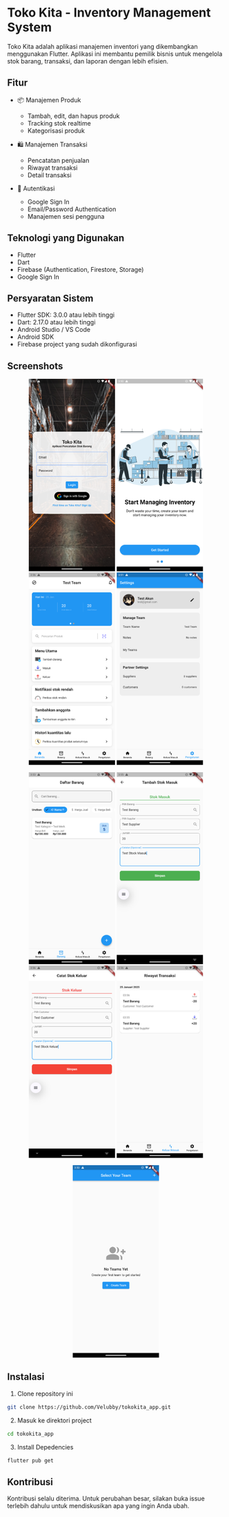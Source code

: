 # Toko Kita - Inventory Management System

Toko Kita adalah aplikasi manajemen inventori yang dikembangkan menggunakan Flutter. Aplikasi ini membantu pemilik bisnis untuk mengelola stok barang, transaksi, dan laporan dengan lebih efisien.

## Fitur

- 📦 Manajemen Produk
  - Tambah, edit, dan hapus produk
  - Tracking stok realtime
  - Kategorisasi produk

- 🛍️ Manajemen Transaksi
  - Pencatatan penjualan
  - Riwayat transaksi
  - Detail transaksi
  
- 🔐 Autentikasi
  - Google Sign In
  - Email/Password Authentication
  - Manajemen sesi pengguna

## Teknologi yang Digunakan

- Flutter
- Dart
- Firebase (Authentication, Firestore, Storage)
- Google Sign In 

## Persyaratan Sistem

- Flutter SDK: 3.0.0 atau lebih tinggi
- Dart: 2.17.0 atau lebih tinggi
- Android Studio / VS Code
- Android SDK
- Firebase project yang sudah dikonfigurasi


## Screenshots

<p align="center">
  <img src="assets/screenshots/login.png" width="200" alt="Login Screen">
  <img src="assets/screenshots/onboard.png" width="200" alt="Onboarding Screen">
  <img src="assets/screenshots/dashboard.png" width="200" alt="Dashboard Screen">
  <img src="assets/screenshots/setting.png" width="200" alt="Setting Screen">
</p>

<p align="center">
  <img src="assets/screenshots/barang.png" width="200" alt="Product Screen">
  <img src="assets/screenshots/stokmasuk.png" width="200" alt="Stock In Screen">
  <img src="assets/screenshots/stokkeluar.png" width="200" alt="Stock Out Screen">
  <img src="assets/screenshots/transaksi.png" width="200" alt="Transaction Screen">
</p>

<p align="center">
  <img src="assets/screenshots/team.png" width="200" alt="Team Screen">
</p>

## Instalasi

1. Clone repository ini
```bash
git clone https://github.com/Velubby/tokokita_app.git
```

2. Masuk ke direktori project
```bash
cd tokokita_app
```

3. Install Depedencies
```bash
flutter pub get
```

## Kontribusi

Kontribusi selalu diterima. Untuk perubahan besar, silakan buka issue terlebih dahulu untuk mendiskusikan apa yang ingin Anda ubah.